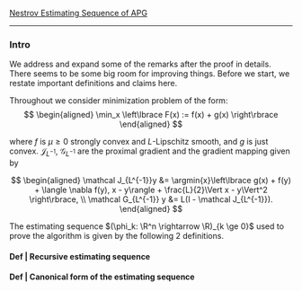 [Nestrov Estimating Sequence of APG](Nestrov%20Estimating%20Sequence%20of%20APG.md)

---
### **Intro**

We address and expand some of the remarks after the proof in details. 
There seems to be some big room for improving things. 
Before we start, we restate important definitions and claims here. 

Throughout we consider minimization problem of the form: 
$$
\begin{aligned}
    \min_x \left\lbrace
        F(x) := f(x) + g(x)
    \right\rbrace
\end{aligned}
$$

where $f$ is $\mu \ge 0$ strongly convex and $L$-Lipschitz smooth, and $g$ is just convex. 
$\mathcal J_{L^{-1}}$, $\mathcal G_{L^{-1}}$ are the proximal gradient and the gradient mapping given by 

$$
\begin{aligned}
    \mathcal J_{L^{-1}}y 
    &= \argmin{x}\left\lbrace
        g(x) + f(y) + \langle \nabla f(y), x - y\rangle 
        + 
        \frac{L}{2}\Vert x - y\Vert^2
    \right\rbrace,
    \\
    \mathcal G_{L^{-1}} y &= L(I - \mathcal J_{L^{-1}}). 
\end{aligned}
$$

The estimating sequence $(\phi_k: \R^n \rightarrow \R)_{k \ge 0}$ used to prove the algorithm is given by the following 2 definitions. 

#### **Def | Recursive estimating sequence**
> 

#### **Def | Canonical form of the estimating sequence**


